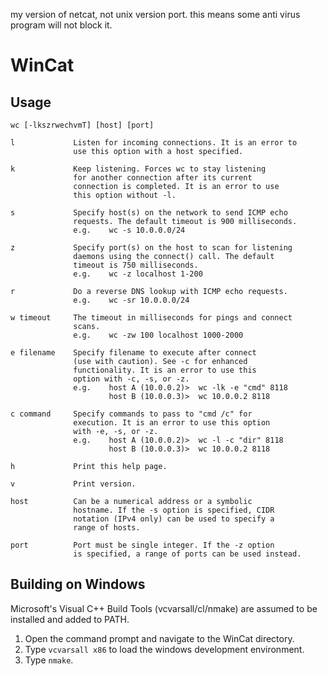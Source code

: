 my version of netcat, not unix version port. this means some anti virus program will not block it.
# WinCat

## Usage
    wc [-lkszrwechvmT] [host] [port]
    
    l             Listen for incoming connections. It is an error to
                  use this option with a host specified.

    k             Keep listening. Forces wc to stay listening 
                  for another connection after its current
                  connection is completed. It is an error to use
                  this option without -l.

    s             Specify host(s) on the network to send ICMP echo
                  requests. The default timeout is 900 milliseconds.
                  e.g.    wc -s 10.0.0.0/24

    z             Specify port(s) on the host to scan for listening
                  daemons using the connect() call. The default
                  timeout is 750 milliseconds.
                  e.g.    wc -z localhost 1-200

    r             Do a reverse DNS lookup with ICMP echo requests. 
                  e.g.    wc -sr 10.0.0.0/24

    w timeout     The timeout in milliseconds for pings and connect
                  scans.
                  e.g.    wc -zw 100 localhost 1000-2000

    e filename    Specify filename to execute after connect
                  (use with caution). See -c for enhanced
                  functionality. It is an error to use this
                  option with -c, -s, or -z.
                  e.g.    host A (10.0.0.2)>  wc -lk -e "cmd" 8118
                          host B (10.0.0.3)>  wc 10.0.0.2 8118

    c command     Specify commands to pass to "cmd /c" for
                  execution. It is an error to use this option
                  with -e, -s, or -z.
                  e.g.    host A (10.0.0.2)>  wc -l -c "dir" 8118
                          host B (10.0.0.3)>  wc 10.0.0.2 8118

    h             Print this help page.

    v             Print version.

    host          Can be a numerical address or a symbolic
                  hostname. If the -s option is specified, CIDR
                  notation (IPv4 only) can be used to specify a
                  range of hosts.

    port          Port must be single integer. If the -z option
                  is specified, a range of ports can be used instead.

## Building on Windows
Microsoft's Visual C++ Build Tools 
(vcvarsall/cl/nmake) are assumed to be 
installed and added to PATH.
1) Open the command prompt and navigate 
   to the WinCat directory.
2) Type `vcvarsall x86` to load the 
   windows development environment.
3) Type `nmake`.
